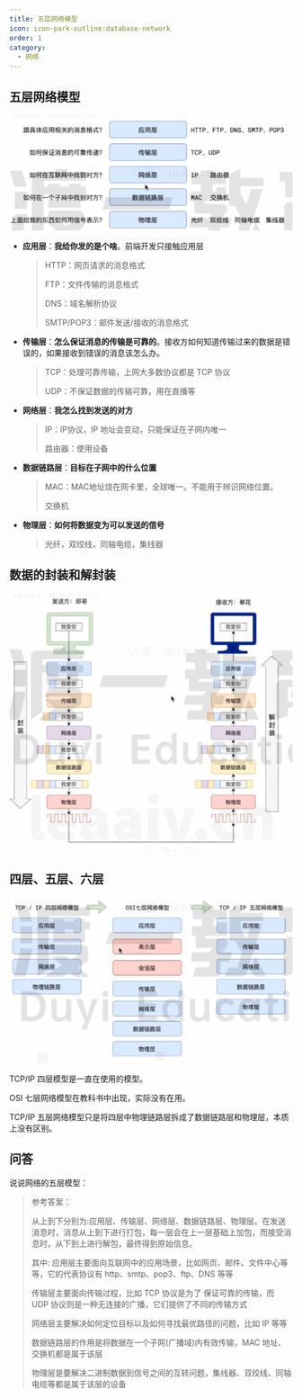 ```yaml
---
title: 五层网络模型
icon: icon-park-outline:database-network
order: 1
category:
  - 网络
---
```

## 五层网络模型

![]( ../../../../src/.vuepress/public/assets/images/moreThanCode/network/fiveLayerNetworkModel/image-20240219161952103.png)

- **应用层**：**我给你发的是个啥**。前端开发只接触应用层

  > HTTP：网页请求的消息格式
  >
  > FTP：文件传输的消息格式
  >
  > DNS：域名解析协议
  >
  > SMTP/POP3：邮件发送/接收的消息格式

- **传输层**：**怎么保证消息的传输是可靠的**。接收方如何知道传输过来的数据是错误的，如果接收到错误的消息该怎么办。

  > TCP：处理可靠传输，上网大多数协议都是 TCP 协议
  >
  > UDP：不保证数据的传输可靠，用在直播等

- **网络层**：**我怎么找到发送的对方**

  > IP：IP协议，IP 地址会变动，只能保证在子网内唯一
  >
  > 路由器：使用设备

- **数据链路层**：**目标在子网中的什么位置**

  > MAC：MAC地址烧在网卡里，全球唯一。不能用于辨识网络位置。
  >
  > 交换机

- **物理层**：**如何将数据变为可以发送的信号**

  > 光纤，双绞线，同轴电缆，集线器

## 数据的封装和解封装

![]( ../../../../src/.vuepress/public/assets/images/moreThanCode/network/fiveLayerNetworkModel/image-20240219165328543.png)



## 四层、五层、六层

![]( ../../../../src/.vuepress/public/assets/images/moreThanCode/network/fiveLayerNetworkModel/image-20240219165942164.png)

TCP/IP 四层模型是一直在使用的模型。

OSI 七层网络模型在教科书中出现，实际没有在用。

TCP/IP 五层网络模型只是将四层中物理链路层拆成了数据链路层和物理层，本质上没有区别。

## 问答

说说网络的五层模型：

> 参考答案：
>
> 从上到下分别为:应用层、传输层、网络层、数据链路层、物理层。在发送消息时，消息从上到下进行打包，每一层会在上一层基础上加包，而接受消息时，从下到上进行解包，最终得到原始信息。
>
> 其中:
> 应用层主要面向互联网中的应用场景，比如网页、邮件、文件中心等等，它的代表协议有 http、smtp、pop3、ftp、DNS 等等
>
> 传输层主要面向传输过程，比如 TCP 协议是为了 保证可靠的传输，而 UDP 协议则是一种无连接的广播，它们提供了不同的传输方式
>
> 网络层主要解决如何定位目标以及如何寻找最优路径的问题，比如 IP 等等
>
> 数据链路层的作用是将数据在一个子网(广播域)内有效传输，MAC 地址、 交换机都是属于该层
>
> 物理层是要解决二进制数据到信号之间的互转问题，集线器、双绞线、同轴电缆等都是属于该层的设备